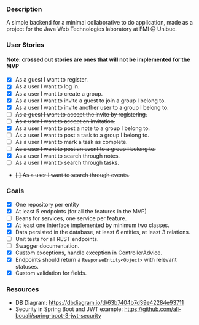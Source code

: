 ### Description

A simple backend for a minimal collaborative to do application, made as a project for the Java Web Technologies laboratory at FMI @ Unibuc.

### User Stories

#### Note: crossed out stories are ones that will not be implemented for the MVP 

- [x] As a guest I want to register.
- [x] As a user I want to log in.
- [x] As a user I want to create a group.
- [x] As a user I want to invite a guest to join a group I belong to.
- [x] As a user I want to invite another user to a group I belong to.
- [ ] ~~As a guest I want to accept the invite by registering.~~
- [ ] ~~As a user I want to accept an invitation.~~
- [x] As a user I want to post a note to a group I belong to.
- [ ] As a user I want to post a task to a group I belong to.
- [ ] As a user I want to mark a task as complete.
- [ ] ~~As a user I want to post an event to a group I belong to.~~
- [x] As a user I want to search through notes.
- [ ] As a user I want to search through tasks.
- ~~[ ] As a user I want to search through events.~~

### Goals

- [x] One repository per entity
- [x] At least 5 endpoints (for all the features in the MVP)
- [ ] Beans for services, one service per feature.
- [x] At least one interface implemented by minimum two classes.
- [x] Data persisted in the database, at least 6 entities, at least 3 relations.
- [ ] Unit tests for all REST endpoints.
- [ ] Swagger documentation.
- [x] Custom exceptions, handle exception in ControllerAdvice.
- [x] Endpoints should return a ```ResponseEntity<Object>``` with relevant statuses.
- [x] Custom validation for fields.

### Resources

- DB Diagram: https://dbdiagram.io/d/63b7404b7d39e42284e93711
- Security in Spring Boot and JWT example: https://github.com/ali-bouali/spring-boot-3-jwt-security
